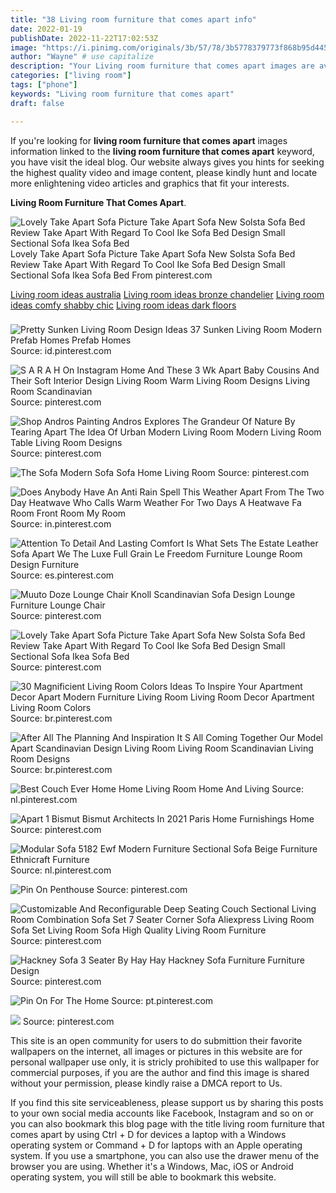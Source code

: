 ```yaml
---
title: "38 Living room furniture that comes apart info"
date: 2022-01-19
publishDate: 2022-11-22T17:02:53Z
image: "https://i.pinimg.com/originals/3b/57/78/3b5778379773f868b95d44574f913ed2.jpg"
author: "Wayne" # use capitalize
description: "Your Living room furniture that comes apart images are available. Living room furniture that comes apart are a topic that is being searched for and liked by netizens now. You can Get the Living room furniture that comes apart files here. Download all free photos."
categories: ["living room"]
tags: ["phone"]
keywords: "Living room furniture that comes apart"
draft: false

---
```


If you're looking for **living room furniture that comes apart** images information linked to the **living room furniture that comes apart** keyword, you have visit the ideal  blog.  Our website always  gives you  hints  for seeking  the highest  quality video and image  content, please kindly hunt and locate more enlightening video articles and graphics  that fit your interests.

**Living Room Furniture That Comes Apart**. 

![Lovely Take Apart Sofa Picture Take Apart Sofa New Solsta Sofa Bed Review Take Apart With Regard To Cool Ike Sofa Bed Design Small Sectional Sofa Ikea Sofa Bed](https://i.pinimg.com/originals/8b/dc/5f/8bdc5fbf8c2079b02b7636ae17fa9a57.jpg "Lovely Take Apart Sofa Picture Take Apart Sofa New Solsta Sofa Bed Review Take Apart With Regard To Cool Ike Sofa Bed Design Small Sectional Sofa Ikea Sofa Bed")
Lovely Take Apart Sofa Picture Take Apart Sofa New Solsta Sofa Bed Review Take Apart With Regard To Cool Ike Sofa Bed Design Small Sectional Sofa Ikea Sofa Bed From pinterest.com

[Living room ideas australia](/living-room-ideas-australia/)
[Living room ideas bronze chandelier](/living-room-ideas-bronze-chandelier/)
[Living room ideas comfy shabby chic](/living-room-ideas-comfy-shabby-chic/)
[Living room ideas dark floors](/living-room-ideas-dark-floors/)



### 

 


![Pretty Sunken Living Room Design Ideas 37 Sunken Living Room Modern Prefab Homes Prefab Homes](https://i.pinimg.com/originals/b1/1d/5e/b11d5e40d9dcbce1547acd7f453b0130.jpg "Pretty Sunken Living Room Design Ideas 37 Sunken Living Room Modern Prefab Homes Prefab Homes")
Source: id.pinterest.com

 

![S A R A H On Instagram Home And These 3 Wk Apart Baby Cousins And Their Soft Interior Design Living Room Warm Living Room Designs Living Room Scandinavian](https://i.pinimg.com/originals/68/bb/d6/68bbd6203df0da897b109e3897e39046.jpg "S A R A H On Instagram Home And These 3 Wk Apart Baby Cousins And Their Soft Interior Design Living Room Warm Living Room Designs Living Room Scandinavian")
Source: pinterest.com

 

![Shop Andros Painting Andros Explores The Grandeur Of Nature By Tearing Apart The Idea Of Urban Modern Living Room Modern Living Room Table Living Room Designs](https://i.pinimg.com/originals/8d/b1/e6/8db1e6274f8e9c899ae3d949de8ef4ba.jpg "Shop Andros Painting Andros Explores The Grandeur Of Nature By Tearing Apart The Idea Of Urban Modern Living Room Modern Living Room Table Living Room Designs")
Source: pinterest.com

 

![The Sofa Modern Sofa Sofa Home Living Room](https://i.pinimg.com/originals/b2/e3/e8/b2e3e856e24a4426af3862787d3a3be2.png "The Sofa Modern Sofa Sofa Home Living Room")
Source: pinterest.com

 

![Does Anybody Have An Anti Rain Spell This Weather Apart From The Two Day Heatwave Who Calls Warm Weather For Two Days A Heatwave Fa Room Front Room My Room](https://i.pinimg.com/originals/5f/5f/a0/5f5fa0430dcc80f5e35d0ba99e49908c.jpg "Does Anybody Have An Anti Rain Spell This Weather Apart From The Two Day Heatwave Who Calls Warm Weather For Two Days A Heatwave Fa Room Front Room My Room")
Source: in.pinterest.com

 

![Attention To Detail And Lasting Comfort Is What Sets The Estate Leather Sofa Apart We The Luxe Full Grain Le Freedom Furniture Lounge Room Design Furniture](https://i.pinimg.com/originals/ea/ac/a9/eaaca939bbc1045e9cb427c53c7354e6.jpg "Attention To Detail And Lasting Comfort Is What Sets The Estate Leather Sofa Apart We The Luxe Full Grain Le Freedom Furniture Lounge Room Design Furniture")
Source: es.pinterest.com

 

![Muuto Doze Lounge Chair Knoll Scandinavian Sofa Design Lounge Furniture Lounge Chair](https://i.pinimg.com/originals/17/0d/f1/170df108c64b17381b67c10611b65ef6.jpg "Muuto Doze Lounge Chair Knoll Scandinavian Sofa Design Lounge Furniture Lounge Chair")
Source: pinterest.com

 

![Lovely Take Apart Sofa Picture Take Apart Sofa New Solsta Sofa Bed Review Take Apart With Regard To Cool Ike Sofa Bed Design Small Sectional Sofa Ikea Sofa Bed](https://i.pinimg.com/originals/8b/dc/5f/8bdc5fbf8c2079b02b7636ae17fa9a57.jpg "Lovely Take Apart Sofa Picture Take Apart Sofa New Solsta Sofa Bed Review Take Apart With Regard To Cool Ike Sofa Bed Design Small Sectional Sofa Ikea Sofa Bed")
Source: pinterest.com

 

![30 Magnificient Living Room Colors Ideas To Inspire Your Apartment Decor Apart Modern Furniture Living Room Living Room Decor Apartment Living Room Colors](https://i.pinimg.com/originals/11/fb/fd/11fbfd7a14787cbc5f961e44aca71bdb.png "30 Magnificient Living Room Colors Ideas To Inspire Your Apartment Decor Apart Modern Furniture Living Room Living Room Decor Apartment Living Room Colors")
Source: br.pinterest.com

 

![After All The Planning And Inspiration It S All Coming Together Our Model Apart Scandinavian Design Living Room Living Room Scandinavian Living Room Designs](https://i.pinimg.com/originals/fd/41/b5/fd41b5399909a40df310962d41567ae9.jpg "After All The Planning And Inspiration It S All Coming Together Our Model Apart Scandinavian Design Living Room Living Room Scandinavian Living Room Designs")
Source: br.pinterest.com

 

![Best Couch Ever Home Home Living Room Home And Living](https://i.pinimg.com/originals/87/03/84/8703846bcd8cb70d2e0d372b2e6b3acb.jpg "Best Couch Ever Home Home Living Room Home And Living")
Source: nl.pinterest.com

 

![Apart 1 Bismut Bismut Architects In 2021 Paris Home Furnishings Home](https://i.pinimg.com/736x/e9/ae/fd/e9aefd9a4713c8256f316ac86b9778ee.jpg "Apart 1 Bismut Bismut Architects In 2021 Paris Home Furnishings Home")
Source: pinterest.com

 

![Modular Sofa 5182 Ewf Modern Furniture Sectional Sofa Beige Furniture Ethnicraft Furniture](https://i.pinimg.com/originals/35/ea/dc/35eadc6cd50a6a3086efe6f34ca72fbf.jpg "Modular Sofa 5182 Ewf Modern Furniture Sectional Sofa Beige Furniture Ethnicraft Furniture")
Source: nl.pinterest.com

 

![Pin On Penthouse](https://i.pinimg.com/originals/e8/2d/df/e82ddf06103ac7bed274b6d29332560c.jpg "Pin On Penthouse")
Source: pinterest.com

 

![Customizable And Reconfigurable Deep Seating Couch Sectional Living Room Combination Sofa Set 7 Seater Corner Sofa Aliexpress Living Room Sofa Set Living Room Sofa High Quality Living Room Furniture](https://i.pinimg.com/736x/5a/23/17/5a231740a4d43ca65b2d9a87579485b4.jpg "Customizable And Reconfigurable Deep Seating Couch Sectional Living Room Combination Sofa Set 7 Seater Corner Sofa Aliexpress Living Room Sofa Set Living Room Sofa High Quality Living Room Furniture")
Source: pinterest.com

 

![Hackney Sofa 3 Seater By Hay Hay Hackney Sofa Furniture Furniture Design](https://i.pinimg.com/originals/82/c4/73/82c4735387894e1b63c94aa594862728.jpg "Hackney Sofa 3 Seater By Hay Hay Hackney Sofa Furniture Furniture Design")
Source: pinterest.com

 

![Pin On For The Home](https://i.pinimg.com/originals/74/e9/b1/74e9b1b8448822cf308c068ff4e4229c.jpg "Pin On For The Home")
Source: pt.pinterest.com

 

![](https://i.pinimg.com/originals/3b/57/78/3b5778379773f868b95d44574f913ed2.jpg "")
Source: pinterest.com

 

This site is an open community for users to do submittion their favorite wallpapers on the internet, all images or pictures in this website are for personal wallpaper use only, it is stricly prohibited to use this wallpaper for commercial purposes, if you are the author and find this image is shared without your permission, please kindly raise a DMCA report to Us.

If you find this site serviceableness, please support us by sharing this posts to your own social media accounts like Facebook, Instagram and so on or you can also bookmark this blog page with the title living room furniture that comes apart by using Ctrl + D for devices a laptop with a Windows operating system or Command + D for laptops with an Apple operating system. If you use a smartphone, you can also use the drawer menu of the browser you are using. Whether it's a Windows, Mac, iOS or Android operating system, you will still be able to bookmark this website.
